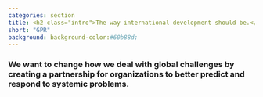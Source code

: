 ```yaml
---
categories: section
title: <h2 class="intro">The way international development should be.</h2>
short: "GPR"
background: background-color:#60b88d;
---
```


<h3>We want to change how we deal with global challenges by creating a partnership for organizations to better predict and respond to systemic problems.</h3>
